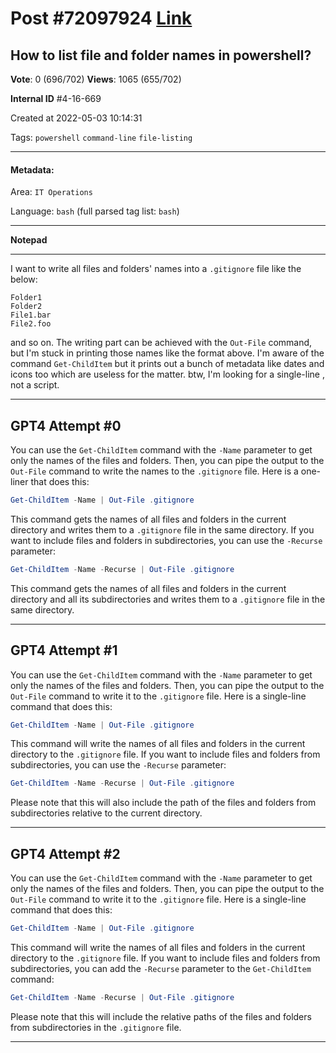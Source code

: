 
# Post \#72097924 [Link](https://stackoverflow.com/questions/72097924/)

## How to list file and folder names in powershell?

**Vote**: 0 (696/702) **Views**: 1065 (655/702) 

**Internal ID** \#4-16-669

Created at 2022-05-03 10:14:31

Tags: `powershell` `command-line` `file-listing`

----------

#### Metadata:

Area: `IT Operations`

Language: `bash` (full parsed tag list: `bash`)

----------

**Notepad**


----------

I want to write all files and folders' names into a `.gitignore` file like the below:
```
Folder1
Folder2
File1.bar
File2.foo
```

and so on.
The writing part can be achieved with the `Out-File` command, but I'm stuck in printing those names like the format above.
I'm aware of the command `Get-ChildItem` but it prints out a bunch of metadata like dates and icons too which are useless for the matter. btw, I'm looking for a single-line , not a script.


----------
        
## GPT4 Attempt \#0

You can use the `Get-ChildItem` command with the `-Name` parameter to get only the names of the files and folders. Then, you can pipe the output to the `Out-File` command to write the names to the `.gitignore` file. Here is a one-liner that does this:

```powershell
Get-ChildItem -Name | Out-File .gitignore
```

This command gets the names of all files and folders in the current directory and writes them to a `.gitignore` file in the same directory. If you want to include files and folders in subdirectories, you can use the `-Recurse` parameter:

```powershell
Get-ChildItem -Name -Recurse | Out-File .gitignore
```

This command gets the names of all files and folders in the current directory and all its subdirectories and writes them to a `.gitignore` file in the same directory.

--------

## GPT4 Attempt \#1

You can use the `Get-ChildItem` command with the `-Name` parameter to get only the names of the files and folders. Then, you can pipe the output to the `Out-File` command to write it to the `.gitignore` file. Here is a single-line command that does this:

```powershell
Get-ChildItem -Name | Out-File .gitignore
```

This command will write the names of all files and folders in the current directory to the `.gitignore` file. If you want to include files and folders from subdirectories, you can use the `-Recurse` parameter:

```powershell
Get-ChildItem -Name -Recurse | Out-File .gitignore
```

Please note that this will also include the path of the files and folders from subdirectories relative to the current directory.

--------

## GPT4 Attempt \#2

You can use the `Get-ChildItem` command with the `-Name` parameter to get only the names of the files and folders. Then, you can pipe the output to the `Out-File` command to write it to the `.gitignore` file. Here is a single-line command that does this:

```powershell
Get-ChildItem -Name | Out-File .gitignore
```

This command will write the names of all files and folders in the current directory to the `.gitignore` file. If you want to include files and folders from subdirectories, you can add the `-Recurse` parameter to the `Get-ChildItem` command:

```powershell
Get-ChildItem -Name -Recurse | Out-File .gitignore
```

Please note that this will include the relative paths of the files and folders from subdirectories in the `.gitignore` file.

--------
